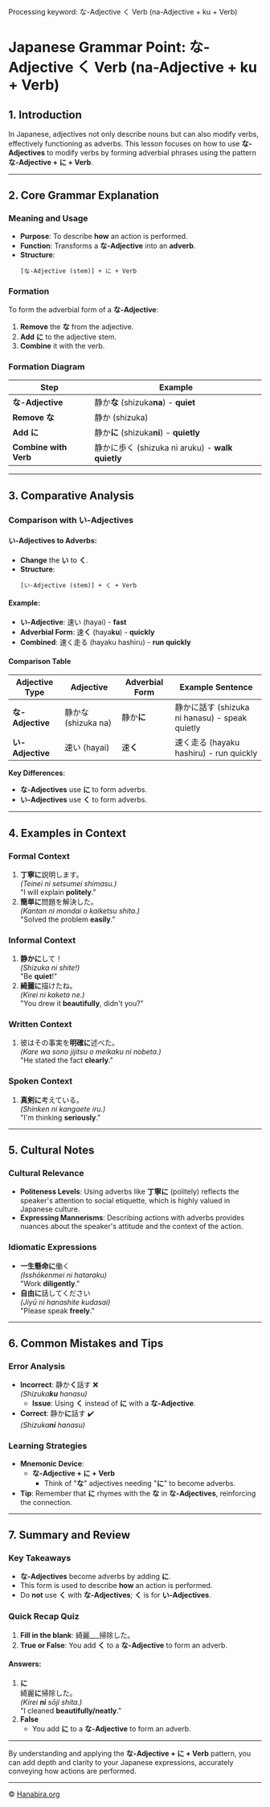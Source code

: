 Processing keyword: な-Adjective く Verb (na-Adjective + ku + Verb)
# Japanese Grammar Point: な-Adjective く Verb (na-Adjective + ku + Verb)

## 1. Introduction
In Japanese, adjectives not only describe nouns but can also modify verbs, effectively functioning as adverbs. This lesson focuses on how to use **な-Adjectives** to modify verbs by forming adverbial phrases using the pattern **な-Adjective + に + Verb**.

---
## 2. Core Grammar Explanation
### Meaning and Usage
- **Purpose**: To describe **how** an action is performed.
- **Function**: Transforms a **な-Adjective** into an **adverb**.
- **Structure**:
  ```
  [な-Adjective (stem)] + に + Verb
  ```
### Formation
To form the adverbial form of a **な-Adjective**:
1. **Remove** the **な** from the adjective.
2. **Add** **に** to the adjective stem.
3. **Combine** it with the verb.
### Formation Diagram
| Step                 | Example                                              |
| -------------------- | ---------------------------------------------------- |
| **な-Adjective**     | 静か**な** (shizuka**na**) - **quiet**                |
| **Remove な**        | 静か (shizuka)                                        |
| **Add に**           | 静か**に** (shizuka**ni**) - **quietly**              |
| **Combine with Verb**| 静かに歩く (shizuka ni aruku) - **walk quietly**      |
---
## 3. Comparative Analysis
### Comparison with い-Adjectives
#### い-Adjectives to Adverbs:
- **Change** the **い** to **く**.
- **Structure**:
  ```
  [い-Adjective (stem)] + く + Verb
  ```
#### Example:
- **い-Adjective**: 速い (hayai) - **fast**
- **Adverbial Form**: 速**く** (haya**ku**) - **quickly**
- **Combined**: 速く走る (hayaku hashiru) - **run quickly**
#### Comparison Table
| Adjective Type | Adjective         | Adverbial Form | Example Sentence                      |
| -------------- | ----------------- | -------------- | ------------------------------------- |
| **な-Adjective** | 静かな (shizuka na) | 静か**に**      | 静かに話す (shizuka ni hanasu) - speak quietly |
| **い-Adjective** | 速い (hayai)       | 速**く**        | 速く走る (hayaku hashiru) - run quickly     |
**Key Differences**:
- **な-Adjectives** use **に** to form adverbs.
- **い-Adjectives** use **く** to form adverbs.
---
## 4. Examples in Context
### Formal Context
1. **丁寧に**説明します。  
   *(Teinei ni setsumei shimasu.)*  
   "I will explain **politely**."
2. **簡単に**問題を解決した。  
   *(Kantan ni mondai o kaiketsu shita.)*  
   "Solved the problem **easily**."
### Informal Context
1. **静かに**して！  
   *(Shizuka ni shite!)*  
   "Be **quiet**!"
2. **綺麗に**描けたね。  
   *(Kirei ni kaketa ne.)*  
   "You drew it **beautifully**, didn't you?"
### Written Context
1. 彼はその事実を**明確に**述べた。  
   *(Kare wa sono jijitsu o meikaku ni nobeta.)*  
   "He stated the fact **clearly**."
### Spoken Context
1. **真剣に**考えている。  
   *(Shinken ni kangaete iru.)*  
   "I'm thinking **seriously**."
---
## 5. Cultural Notes
### Cultural Relevance
- **Politeness Levels**: Using adverbs like **丁寧に** (politely) reflects the speaker's attention to social etiquette, which is highly valued in Japanese culture.
- **Expressing Mannerisms**: Describing actions with adverbs provides nuances about the speaker's attitude and the context of the action.
### Idiomatic Expressions
- **一生懸命に**働く  
  *(Isshōkenmei ni hataraku)*  
  "Work **diligently**."
- **自由に**話してください  
  *(Jiyū ni hanashite kudasai)*  
  "Please speak **freely**."
---
## 6. Common Mistakes and Tips
### Error Analysis
- **Incorrect**: 静か**く**話す ❌  
  *(Shizuka**ku** hanasu)*
    - **Issue**: Using **く** instead of **に** with a **な-Adjective**.
- **Correct**: 静か**に**話す ✔️  
  *(Shizuka**ni** hanasu)*
### Learning Strategies
- **Mnemonic Device**:  
  - **な-Adjective + に + Verb**  
    - Think of "**な**" adjectives needing "**に**" to become adverbs.
- **Tip**: Remember that **に** rhymes with the **な** in **な-Adjectives**, reinforcing the connection.
---
## 7. Summary and Review
### Key Takeaways
- **な-Adjectives** become adverbs by adding **に**.
- This form is used to describe **how** an action is performed.
- Do **not** use **く** with **な-Adjectives**; **く** is for **い-Adjectives**.
### Quick Recap Quiz
1. **Fill in the blank**: 綺麗___掃除した。
2. **True or False**: You add **く** to a **な-Adjective** to form an adverb.
#### Answers:
1. **に**  
   綺麗**に**掃除した。  
   *(Kirei **ni** sōji shita.)*  
   "I cleaned **beautifully/neatly**."
2. **False**  
   - You add **に** to a **な-Adjective** to form an adverb.
---
By understanding and applying the **な-Adjective + に + Verb** pattern, you can add depth and clarity to your Japanese expressions, accurately conveying how actions are performed.


---

© [Hanabira.org](https://hanabira.org)

